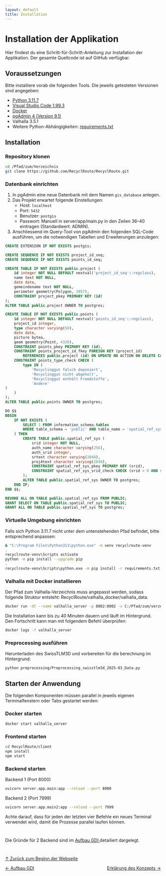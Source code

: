 ```yaml
---
layout: default
title: Installation
---
```

<a id="top"></a>

# Installation der Applikation

Hier findest du eine Schritt-für-Schritt-Anleitung zur Installation der Applikation. Der gesamte Quellcode ist auf GitHub verfügbar.

## Voraussetzungen

Bitte installiere vorab die folgenden Tools. Die jeweils getesteten Versionen sind angegeben:


<ul>
  <li><a href="https://www.python.org/downloads/release/python-3117/">Python 3.11.7</a></li>
  <li><a href="https://code.visualstudio.com/">Visual Studio Code 1.99.3</a></li>
  <li><a href="https://docs.docker.com/desktop/setup/install/windows-install/">Docker</a></li>
  <li><a href="https://www.postgresql.org/ftp/pgadmin/pgadmin4/v9.1/windows/">pgAdmin 4 (Version 9.1)</a></li>
  <li>Valhalla 3.5.1</li>
  <li>Weitere Python-Abhängigkeiten: <a href="assets/downloads/requirements.txt">requirements.txt</a></li>
</ul>



## Installation
### Repository klonen

```bash
cd /Pfad/zum/Verzeichnis
git clone https://github.com/RecyclRoute/RecyclRoute.git
```

### Datenbank einrichten

1. In pgAdmin eine neue Datenbank mit dem Namen `gis_database` anlegen.  
2. Das Projekt erwartet folgende Einstellungen:
   - Host: `localhost`
   - Port: `5432`
   - Benutzer: `postgis`
   - Passwort: Manuell in server/app/main.py in den Zeilen 36–40 eintragen (Standardwert: ADMIN).
3. Anschliessend im Query-Tool von pgAdmin den folgenden SQL-Code ausführen, um die notwendigen Tabellen und Erweiterungen anzulegen:

```sql
CREATE EXTENSION IF NOT EXISTS postgis;

CREATE SEQUENCE IF NOT EXISTS project_id_seq;
CREATE SEQUENCE IF NOT EXISTS points_id_seq;

CREATE TABLE IF NOT EXISTS public.project (
    id integer NOT NULL DEFAULT nextval('project_id_seq'::regclass),
    name text NOT NULL,
    date date,
    gemeindename text NOT NULL,
    perimeter geometry(Polygon, 3857),
    CONSTRAINT project_pkey PRIMARY KEY (id)
);
ALTER TABLE public.project OWNER TO postgres;

CREATE TABLE IF NOT EXISTS public.points (
    id integer NOT NULL DEFAULT nextval('points_id_seq'::regclass),
    project_id integer,
    type character varying(50),
    date date,
    picture bytea,
    geom geometry(Point, 4326),
    CONSTRAINT points_pkey PRIMARY KEY (id),
    CONSTRAINT points_project_id_fkey FOREIGN KEY (project_id)
        REFERENCES public.project (id) ON UPDATE NO ACTION ON DELETE CASCADE,
    CONSTRAINT points_type_check CHECK (
        type IN (
            'Recyclinggut falsch deponiert',
            'Recyclinggut nicht abgeholt',
            'Recyclinggut enthält Fremdstoffe',
            'Andere'
)
    )
);
ALTER TABLE public.points OWNER TO postgres;

DO $$
BEGIN
    IF NOT EXISTS (
        SELECT 1 FROM information_schema.tables 
        WHERE table_schema = 'public' AND table_name = 'spatial_ref_sys'
    ) THEN
        CREATE TABLE public.spatial_ref_sys (
            srid integer NOT NULL,
            auth_name character varying(256),
            auth_srid integer,
            srtext character varying(2048),
            proj4text character varying(2048),
            CONSTRAINT spatial_ref_sys_pkey PRIMARY KEY (srid),
            CONSTRAINT spatial_ref_sys_srid_check CHECK (srid > 0 AND srid <= 998999)
        );
        ALTER TABLE public.spatial_ref_sys OWNER TO postgres;
    END IF;
END $$;

REVOKE ALL ON TABLE public.spatial_ref_sys FROM PUBLIC;
GRANT SELECT ON TABLE public.spatial_ref_sys TO PUBLIC;
GRANT ALL ON TABLE public.spatial_ref_sys TO postgres;
```

### Virtuelle Umgebung einrichten

Falls sich Python 3.11.7 nicht unter dem untenstehenden Pfad befindet, bitte entsprechend anpassen:

```bash
& "C:\Program Files\Python311\python.exe" -m venv recyclroute-venv
.
recyclroute-venv\Scripts activate
python -m pip install --upgrade pip
.
recyclroute-venv\Scripts\python.exe -m pip install -r requirements.txt
```

### Valhalla mit Docker installieren

Der Pfad zum Valhalla-Verzeichnis muss angepasst werden, sodass folgende Struktur entsteht: RecyclRoute/valhalla_docker/valhalla_data.

```bash
docker run -dt --name valhalla_server -p 8002:8002 -v C:/Pfad/zum/verzeichnis/valhalla_docker/valhalla_data:/custom_files -e tile_urls=https://download.geofabrik.de/europe/switzerland-latest.osm.pbf ghcr.io/nilsnolde/docker-valhalla/valhalla:latest
```

Die Installation kann bis zu 40 Minuten dauern und läuft im Hintergrund. Den Fortschritt kann man mit folgendem Befehl überprüfen:

```bash
docker logs -f valhalla_server
```

### Preprocessing ausführen

Herunterladen des SwissTLM3D und vorbereiten für die berechnung im Hintergrund:

```bash
python preprocessing/Preprocessing_swisstlm3d_2025-03_Data.py
```

## Starten der Anwendung
Die folgenden Komponenten müssen parallel in jeweils eigenen Terminalfenstern oder Tabs gestartet werden:
### Docker starten

```bash
docker start valhalla_server
```
### Frontend starten

```bash
cd RecyclRoute/client
npm install
npm start
```

### Backend starten

Backend 1 (Port 8000)
```bash
uvicorn server.app.main:app --reload --port 8000
```

Backend 2 (Port 7999)
```bash
uvicorn server.app.main2:app --reload --port 7999
```

Achte darauf, dass für jeden der letzten vier Befehle ein neues Terminal verwendet wird, damit die Prozesse parallel laufen können.

<div style="margin-top: 3em;"></div>

Die Gründe für 2 Backend sind im <a href="AufbauGDI.html">Aufbau GDI </a> detailiert dargelegt. 

<div style="margin-top: 3em;"></div>

[↑ Zurück zum Beginn der Webseite](#top) 

<div style="display: flex; justify-content: space-between;">
  <div>
    <a href="aufbauGDI.html">← Aufbau GDI</a>
  </div>
  <div>
    <a href="konzept.html">Erklärung des Konzepts →</a>
  </div>
</div>
